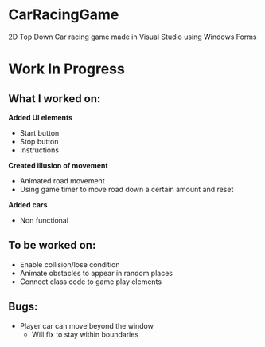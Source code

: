 # CarRacingGame
2D Top Down Car racing game made in Visual Studio using Windows Forms


# Work In Progress

## What I worked on:

**Added UI elements**
- Start button
- Stop button
- Instructions

**Created illusion of movement**
- Animated road movement
- Using game timer to move road down a certain amount and reset

**Added cars**
- Non functional


## To be worked on:

- Enable collision/lose condition
- Animate obstacles to appear in random places
- Connect class code to game play elements


## Bugs:

- Player car can move beyond the window
	- Will fix to stay within boundaries

